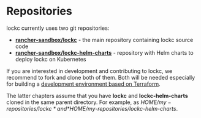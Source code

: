 # Repositories

lockc currently uses two git repositories:

* **[rancher-sandbox/lockc](https://github.com/rancher-sandbox/lockc)** - the
  main repository containing lockc source code
* **[rancher-sandbox/lockc-helm-charts](https://github.com/rancher-sandbox/lockc-helm-charts)** -
  repository with Helm charts to deploy lockc on Kubernetes

If you are interested in development and contributing to lockc, we recommend to
fork and clone both of them. Both will be needed especially for building a
[development environment based on Terraform](terraform/README.md).

The latter chapters assume that you have **lockc** and **lockc-helm-charts**
cloned in the same parent directory. For example, as
*$HOME/my-repositories/lockc* and *$HOME/my-repositories/lockc-helm-charts*.
